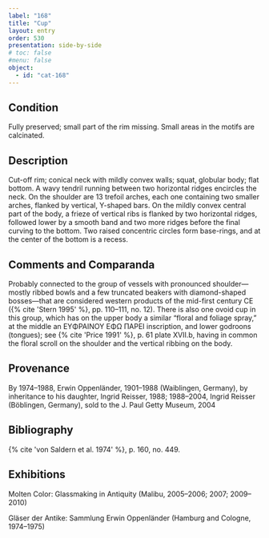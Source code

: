 ```yaml
---
label: "168"
title: "Cup"
layout: entry
order: 530
presentation: side-by-side
# toc: false
#menu: false 
object:
  - id: "cat-168"
---
```


## Condition

Fully preserved; small part of the rim missing. Small areas in the motifs are calcinated.

## Description

Cut-off rim; conical neck with mildly convex walls; squat, globular body; flat bottom. A wavy tendril running between two horizontal ridges encircles the neck. On the shoulder are 13 trefoil arches, each one containing two smaller arches, flanked by vertical, Y-shaped bars. On the mildly convex central part of the body, a frieze of vertical ribs is flanked by two horizontal ridges, followed lower by a smooth band and two more ridges before the final curving to the bottom. Two raised concentric circles form base-rings, and at the center of the bottom is a recess.

## Comments and Comparanda

Probably connected to the group of vessels with pronounced shoulder—mostly ribbed bowls and a few truncated beakers with diamond-shaped bosses—that are considered western products of the mid-first century CE ({% cite 'Stern 1995' %}, pp. 110–111, no. 12). There is also one ovoid cup in this group, which has on the upper body a similar “floral and foliage spray,” at the middle an EYΦΡΑΙΝΟΥ ΕΦΩ ΠΑΡΕΙ inscription, and lower godroons (tongues); see {% cite 'Price 1991' %}, p. 61 plate XVII.b, having in common the floral scroll on the shoulder and the vertical ribbing on the body.

## Provenance

By 1974–1988, Erwin Oppenländer, 1901–1988 (Waiblingen, Germany), by inheritance to his daughter, Ingrid Reisser, 1988; 1988–2004, Ingrid Reisser (Böblingen, Germany), sold to the J. Paul Getty Museum, 2004

## Bibliography

{% cite 'von Saldern et al. 1974' %}, p. 160, no. 449.

## Exhibitions

Molten Color: Glassmaking in Antiquity (Malibu, 2005–2006; 2007; 2009–2010)

Gläser der Antike: Sammlung Erwin Oppenländer (Hamburg and Cologne, 1974–1975)
